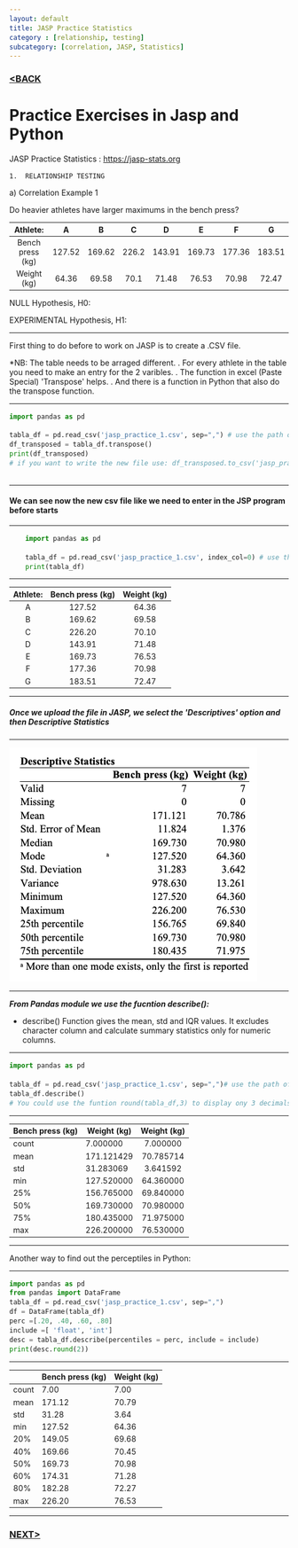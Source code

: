 ```yaml
---
layout: default
title: JASP Practice Statistics
category : [relationship, testing]
subcategory: [correlation, JASP, Statistics]
---
```

### [<BACK](/index.md)
# Practice Exercises in Jasp and Python

JASP Practice Statistics : https://jasp-stats.org

    1.	RELATIONSHIP TESTING
    
a)	Correlation Example 1

Do heavier athletes have larger maximums in the bench press?

|     Athlete:     |    A   |    B   |   C   |    D   |    E   |    F   |    G   |
|:----------------:|:------:|:------:|:-----:|:------:|:------:|:------:|:------:|
| Bench press (kg) | 127.52 | 169.62 | 226.2 | 143.91 | 169.73 | 177.36 | 183.51 |
|    Weight (kg)   |  64.36 |  69.58 |  70.1 |  71.48 |  76.53 |  70.98 |  72.47 |


NULL Hypothesis, H0:

EXPERIMENTAL Hypothesis, H1:

---
First thing to do before to work on JASP is to create a .CSV file.  

*NB: The table needs to be arraged different.
. For every athlete in the table you need to make an entry for the 2 varibles.
. The function in excel (Paste Special) 'Transpose' helps.
. And there is a function in Python that also do the transpose function.

---

```Python
import pandas as pd

tabla_df = pd.read_csv('jasp_practice_1.csv', sep=",") # use the path of your file
df_transposed = tabla_df.transpose()
print(df_transposed)
# if you want to write the new file use: df_transposed.to_csv('jasp_practice_2.csv')
    
```

---

#### We can see now the new csv file like we need to enter in the JSP program before starts

---


```Python
    import pandas as pd

    tabla_df = pd.read_csv('jasp_practice_1.csv', index_col=0) # use the path of your file
    print(tabla_df)
```


---


| Athlete: | Bench press (kg) | Weight (kg) |
|:--------:|:----------------:|:-----------:|
|     A    |      127.52      |    64.36    |
|     B    |      169.62      |    69.58    |
|     C    |      226.20      |    70.10    |
|     D    |      143.91      |    71.48    |
|     E    |      169.73      |    76.53    |
|     F    |      177.36      |    70.98    |
|     G    |      183.51      |    72.47    |


---

##### Once we upload the file in JASP, we select the 'Descriptives' option and then Descriptive Statistics 

---

![image](./assets/Jaspdescriptive1.png)

---

***From Pandas module we use the fucntion describe():***
- describe() Function gives the mean, std and IQR values. 
It excludes character column and calculate summary statistics only for numeric columns. 

---

```Python
import pandas as pd

tabla_df = pd.read_csv('jasp_practice_1.csv', sep=",")# use the path of your file
tabla_df.describe()
# You could use the funtion round(tabla_df,3) to display ony 3 decimals
```

---

| Bench press (kg) | Weight (kg) | Weight (kg) |
|------------------|-------------|:-----------:|
| count            | 7.000000    | 7.000000    |
| mean             | 171.121429  | 70.785714   |
| std              | 31.283069   | 3.641592    |
| min              | 127.520000  | 64.360000   |
| 25%              | 156.765000  | 69.840000   |
| 50%              | 169.730000  | 70.980000   |
| 75%              | 180.435000  | 71.975000   |
| max              | 226.200000  | 76.530000   |

---

Another way to find out the perceptiles in Python:

---

```Python
import pandas as pd
from pandas import DataFrame
tabla_df = pd.read_csv('jasp_practice_1.csv', sep=",")
df = DataFrame(tabla_df)
perc =[.20, .40, .60, .80] 
include =[ 'float', 'int'] 
desc = tabla_df.describe(percentiles = perc, include = include) 
print(desc.round(2))
```

---

|       | Bench press (kg) | Weight (kg) |
|-------|------------------|-------------|
| count | 7.00             | 7.00        |
| mean  | 171.12           | 70.79       |
| std   | 31.28            | 3.64        |
| min   | 127.52           | 64.36       |
| 20%   | 149.05           | 69.68       |
| 40%   | 169.66           | 70.45       |
| 50%   | 169.73           | 70.98       |
| 60%   | 174.31           | 71.28       |
| 80%   | 182.28           | 72.27       |
| max   | 226.20           | 76.53       |

---




### [NEXT>](/exercise2.md)
